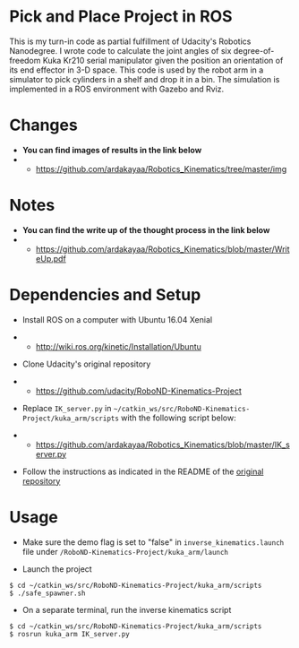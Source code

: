 # Pick and Place Project in ROS

This is my turn-in code as partial fulfillment of Udacity's Robotics Nanodegree. 
I wrote code to calculate the joint angles of six degree-of-freedom Kuka Kr210 serial manipulator given the position an orientation of its end effector in 3-D space. This code is used by the robot arm in a simulator to pick cylinders in a shelf 
and drop it in a bin. The simulation is implemented in a ROS environment with Gazebo and Rviz. 

# Changes
- **You can find images of results in the link below**
- - https://github.com/ardakayaa/Robotics_Kinematics/tree/master/img

# Notes

- **You can find the write up of the thought process in the link below**
- - https://github.com/ardakayaa/Robotics_Kinematics/blob/master/WriteUp.pdf


# Dependencies and Setup

- Install ROS on a computer with Ubuntu 16.04 Xenial
- - http://wiki.ros.org/kinetic/Installation/Ubuntu

- Clone Udacity's original repository
- - https://github.com/udacity/RoboND-Kinematics-Project

- Replace `IK_server.py` in `~/catkin_ws/src/RoboND-Kinematics-Project/kuka_arm/scripts` with the following script below:
- - https://github.com/ardakayaa/Robotics_Kinematics/blob/master/IK_server.py

- Follow the instructions as indicated in the README of the [original repository](https://github.com/udacity/RoboND-Kinematics-Project)


# Usage

- Make sure the demo flag is set to "false" in `inverse_kinematics.launch` file under `/RoboND-Kinematics-Project/kuka_arm/launch`

- Launch the project 
```
$ cd ~/catkin_ws/src/RoboND-Kinematics-Project/kuka_arm/scripts
$ ./safe_spawner.sh  
```

- On a separate terminal, run the inverse kinematics script
```
$ cd ~/catkin_ws/src/RoboND-Kinematics-Project/kuka_arm/scripts
$ rosrun kuka_arm IK_server.py
```

